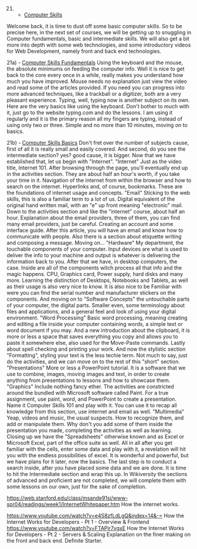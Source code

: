 21) - [Computer Skills](https://en.wikiversity.org/wiki/Computer_Skills)

Welcome back, it is time to dust off some basic computer skills. So to be precise here, in the next set of courses, we will be getting up to snuggling in Computer fundamentals, basic and intermediate skills. We will also get a bit more into depth with some web technologies, and some introductory videos for Web Development, namely front and back end technologies.

21a) - [Computer Skills Fundamentals](https://en.wikiversity.org/wiki/Computer_Skills/Fundamentals)
Using the keyboard and the mouse, the absolute minimums on feeding the computer info. Well it is nice to get back to the core every once in a while, really makes you understand how much you have improved. 
Mouse needs no explanation just view the video and read some of the articles provided. If you need you can progress into more advanced techniques, like a trackball or a digitizer, both are a very pleasant experience.
Typing, well, typing now is another subject on its own. Here are the very basics like using the keyboard. Don't bother to much with it, just go to the website typing.com and do the lessons. I am using it regularly and it is the primary reason all my fingers are typing, instead of using only two or three.
Simple and no more than 10 minutes, moving on to basics.

21b) - [Computer Skills Basics](https://en.wikiversity.org/wiki/Computer_Skills/Basic)
Don't fret over the number of subjects cause, first of all it is really small and easily covered. And second, do you see the intermediate section? yes? good cause, it is bigger. Now that we have established that, let us begin with "Internet".
"Internet" Just as the video title, Internet 101. After browsing through the page, you'll eventually end up in the activities section. They are about half an hour's worth, if you take your time in it. Navigation of the internet from within the browser and how to search on the internet. Hyperlinks and, of course, bookmarks. These are the foundations of internet usage and concepts.
"Email" Sticking to the web skills, this is also a familiar term to a lot of us. Digital equivalent of the original hand written mail, with an "e" up front meaning "electronic" mail. Down to the activities section and like the "internet" course, about half an hour. Explanation about the email providers, three of them, you can find many email providers, just be careful. Creating an account and some interface guide. After this article, you will have an email and know how to communicate with people. Also there is a section about etiquette writing and composing a message. Moving on...
"Hardware" My department, the touchable components of your computer. Input devices are what is used to deliver the info to your machine and output is whatever is delivering the information back to you. After that we have, in desktop computers, the case. Inside are all of the components witch process all that info and the magic happens. CPU, Graphics card, Power supply, hard disks and many more. Learning the distinction of Desktops, Notebooks and Tablets, as well as their usage is also very nice to know. It is also nice to be Familiar with were you can find the serial number and manufacturer stickers on the components.
And moving on to "Software Concepts" the untouchable parts of your computer, the digital parts. Smaller even, some terminology about files and applications, and a general feel and look of using your digital environment.
"Word Processing" Basic word processing, meaning creating and editing a file inside your computer containing words, a simple text or word document if you may. And a new introduction about the clipboard, it is more or less a space that saves everything you copy and allows you to paste it somewhere else, also used for the Move-Paste commands. Lastly about spell checking and printing your work.
And now the stylistic section "Formatting", styling your text is the less techie term. Not much to say, just do the activities, and we can move on to the rest of this "short" section.
"Presentations" More or less a PowerPoint tutorial. It is a software that we use to combine, images, moving images and text, in order to create anything from presentations to lessons and how to showcase them. 
"Graphics" Include nothing fancy ether. The activities are constricted around the bundled with Microsoft software called Paint. For a true assignment, use paint, word, and PowerPoint to create a presentation. Name it Computer Skills 101 and play with it. You can use it to recap all knowledge from this section, use internet and email as well.
"Multimedia" Yeap, videos and music, the usual suspects. How to recognize them, and add or manipulate them. Why don't  you add some of them inside the presentation you made, completing the activities as well as learning.
Closing up we have the "Spreadsheets" otherwise known and as Excel or Microsoft Excel, part of the office suite as well. All in all after you get familiar with the cells, enter some data and play with it, a revelation will hit you with the endless possibilities of excel. It is wonderful and powerful, but we have plans for it later, now the basics. The last step is to conduct a search inside, after you have placed some data and we are done. It is time to hit the Intermediate section and wrap this up. In Wikiversity the sections of advanced and proficient are not completed, we will complete them with some lessons on our own, just for the sake of completion.








https://web.stanford.edu/class/msande91si/www-spr04/readings/week1/InternetWhitepaper.htm
How the internet works.

https://www.youtube.com/watch?v=e4S8zfLdLgQ&index=14&-=
How the Internet Works for Developers - Pt 1 - Overview & Frontend
https://www.youtube.com/watch?v=FTAPjr7vgxE
How the Internet Works for Developers - Pt 2 - Servers & Scaling
Explanation on the finer making on the front and back end. Definite Starter.

